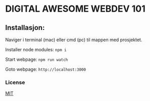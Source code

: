 # DIGITAL AWESOME WEBDEV 101

## Installasjon:

Naviger i terminal (mac) eller cmd (pc) til mappen med prosjektet.

Installer node modules: `npm i`

Start webpage: `npm run watch`

Goto webpage: `http://localhost:3000`


### License

  [MIT](LICENSE.md)
